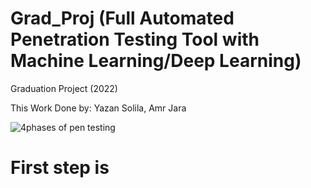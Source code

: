 # Grad_Proj (Full Automated Penetration Testing Tool with Machine Learning/Deep Learning)
Graduation Project (2022)

This Work Done by: Yazan Solila, Amr Jara

![4phases of pen testing](https://user-images.githubusercontent.com/72103457/182890074-f80a91a3-b8ec-4b97-aa6c-24a5011d7a84.jpg)

# First step is 
